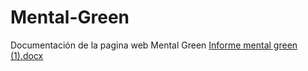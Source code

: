 # Mental-Green
Documentación de la pagina web Mental Green
[Informe mental green (1).docx](https://github.com/user-attachments/files/19639167/Informe.mental.green.1.docx)
